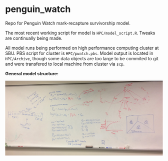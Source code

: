 # penguin_watch
Repo for Penguin Watch mark-recapture survivorship model.

The most recent working script for model is `HPC/model_script.R`. Tweaks are continually being made. 

All model runs being performed on high performance computing cluster at SBU. PBS script for cluster is `HPC/pwatch.pbs`. Model output is located in `HPC/Archive`, though some data objects are too large to be commited to git and were transfered to local machine from cluster via `scp`.

**General model structure:**

![](Reference/model_notes_SESYNC.JPG)
